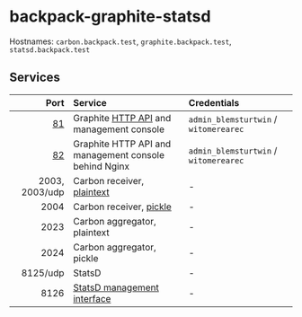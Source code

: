 # backpack-graphite-statsd

Hostnames: `carbon.backpack.test`, `graphite.backpack.test`, `statsd.backpack.test`

## Services

| Port | Service | Credentials
| ---: | :------ | :----------
| [81](http://graphite.backpack.test:81) | Graphite [HTTP API](https://graphite.readthedocs.io/en/latest/render_api.html) and management console | `admin_blemsturtwin` / `witomerearec`
| [82](http://graphite.backpack.test:82) | Graphite HTTP API and management console behind Nginx | `admin_blemsturtwin` / `witomerearec`
| 2003, 2003/udp | Carbon receiver, [plaintext](https://graphite.readthedocs.io/en/latest/feeding-carbon.html#the-plaintext-protocol) | -
| 2004 | Carbon receiver, [pickle](https://graphite.readthedocs.io/en/latest/feeding-carbon.html#the-pickle-protocol) | -
| 2023 | Carbon aggregator, plaintext | -
| 2024 | Carbon aggregator, pickle | -
| 8125/udp | StatsD | -
| 8126 | [StatsD management interface](https://github.com/statsd/statsd/blob/master/docs/admin_interface.md) | -

